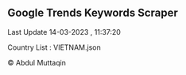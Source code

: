 

## Google Trends Keywords Scraper 
 
Last Update 14-03-2023 , 11:37:20

Country List :
VIETNAM.json



© Abdul Muttaqin 
